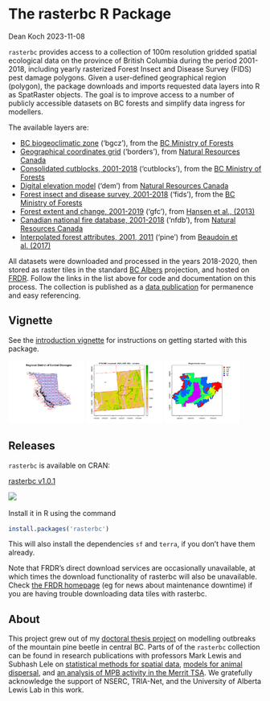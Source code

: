 The rasterbc R Package
================
Dean Koch
2023-11-08

<!-- README.md is generated from README.Rmd. Please edit that file -->
<!-- badges: start -->
<!-- badges: end -->

`rasterbc` provides access to a collection of 100m resolution gridded
spatial ecological data on the province of British Columbia during the
period 2001-2018, including yearly rasterized Forest Insect and Disease
Survey (FIDS) pest damage polygons. Given a user-defined geographical
region (polygon), the package downloads and imports requested data
layers into R as SpatRaster objects. The goal is to improve access to a
number of publicly accessible datasets on BC forests and simplify data
ingress for modellers.

The available layers are:

- [BC biogeoclimatic
  zone](https://github.com/deankoch/rasterbc_src/blob/master/src_bgcz.knit.md)
  (‘bgcz’), from the [BC Ministry of
  Forests](https://catalogue.data.gov.bc.ca/dataset/f358a53b-ffde-4830-a325-a5a03ff672c3)
- [Geographical coordinates
  grid](https://github.com/deankoch/rasterbc_src/blob/master/src_borders.knit.md)
  (‘borders’), from [Natural Resources
  Canada](https://natural-resources.canada.ca/maps-tools-and-publications/maps/topographic-maps/10995)
- [Consolidated cutblocks,
  2001-2018](https://github.com/deankoch/rasterbc_src/blob/master/src_cutblocks.knit.md)
  (‘cutblocks’), from the [BC Ministry of
  Forests](https://catalogue.data.gov.bc.ca/dataset/harvested-areas-of-bc-consolidated-cutblocks-)
- [Digital elevation
  model](https://github.com/deankoch/rasterbc_src/blob/master/src_dem.knit.md)
  (‘dem’) from [Natural Resources
  Canada](https://ftp.maps.canada.ca/pub/nrcan_rncan/elevation/cdem_mnec/doc/CDEM_en.pdf)
- [Forest insect and disease survey,
  2001-2018](https://github.com/deankoch/rasterbc_src/blob/master/src_fids.knit.md)
  (‘fids’), from the [BC Ministry of
  Forests](https://catalogue.data.gov.bc.ca/dataset/pest-infestation-polygons)
- [Forest extent and change,
  2001-2019](https://github.com/deankoch/rasterbc_src/blob/master/src_gfc.knit.md)
  (‘gfc’), from [Hansen et al.,
  (2013)](http://earthenginepartners.appspot.com/science-2013-global-forest)
- [Canadian national fire database,
  2001-2018](https://github.com/deankoch/rasterbc_src/blob/master/src_nfdb.knit.md)
  (‘nfdb’), from [Natural Resources
  Canada](https://cwfis.cfs.nrcan.gc.ca/ha/nfdb)
- [Interpolated forest attributes, 2001,
  2011](https://github.com/deankoch/rasterbc_src/blob/master/src_pine.knit.md)
  (‘pine’) from [Beaudoin et
  al. (2017)](https://doi.org/10.1139/cjfr-2017-0184)

All datasets were downloaded and processed in the years 2018-2020, then
stored as raster tiles in the standard [BC
Albers](https://spatialreference.org/ref/epsg/nad83-bc-albers/)
projection, and hosted on [FRDR](https://www.frdr-dfdr.ca/repo/). Follow
the links in the list above for code and documentation on this process.
The collection is published as a [data
publication](https://doi.org/10.20383/101.0283) for permanence and easy
referencing.

## Vignette

See the [introduction
vignette](https://github.com/deankoch/rasterbc/blob/master/vignettes/vignette_intro.md)
for instructions on getting started with this package.

<img src="https://raw.githubusercontent.com/deankoch/rasterbc/master/vignettes/vignette_intro_okanagan_location-1.png" width="30%"></img>
<img src="https://raw.githubusercontent.com/deankoch/rasterbc/master/vignettes/vignette_intro_okanagan_elevation_tiles-1.png" width="30%"></img>
<img src="https://raw.githubusercontent.com/deankoch/rasterbc/master/vignettes/vignette_intro_okanagan_bgcz-1.png" width="30%"></img>

## Releases

`rasterbc` is available on CRAN:

[rasterbc v1.0.1](https://CRAN.R-project.org/package=rasterbc)

[![](https://cranlogs.r-pkg.org/badges/rasterbc)](https://cran.r-project.org/package=rasterbc)

Install it in R using the command

``` r
install.packages('rasterbc')
```

This will also install the dependencies `sf` and `terra`, if you don’t
have them already.

Note that FRDR’s direct download services are occasionally unavailable,
at which times the download functionality of rasterbc will also be
unavailable. Check [the FRDR homepage](https://www.frdr-dfdr.ca/repo/)
(eg for news about maintenance downtime) if you are having trouble
downloading data tiles with rasterbc.

## About

This project grew out of my [doctoral thesis
project](https://doi.org/10.7939/r3-91zn-v276) on modelling outbreaks of
the mountain pine beetle in central BC. Parts of of the `rasterbc`
collection can be found in research publications with professors Mark
Lewis and Subhash Lele on [statistical methods for spatial
data](https://doi.org/10.7939/r3-g6qb-bq70), [models for animal
dispersal](https://doi.org/10.1098/rsif.2020.0434), and [an analysis of
MPB activity in the Merrit
TSA](https://doi.org/10.1007/s11538-021-00899-z). We gratefully
acknowledge the support of NSERC, TRIA-Net, and the University of
Alberta Lewis Lab in this work.

<!-- README.md is generated from README.Rmd. Please edit that file -->
<!-- rmarkdown::render('README.Rmd') -->

